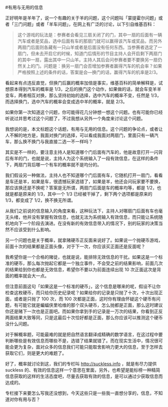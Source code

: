 #有用与无用的信息

<!-- cover: true -->
<!-- description: 正好明年是羊年了，说一个有趣的关于羊的问题，这个问题叫「蒙提霍尔问题」或者「三门问题」或者「羊车问题」…… -->
<!-- date: 2014-12-30 -->

正好明年是羊年了，说一个有趣的关于羊的问题，这个问题叫「蒙提霍尔问题」或者「三门问题」或者「羊车问题」，在网上有广泛的讨论，以下引自维基百科：

> 这个游戏的玩法是：参赛者会看见三扇关闭了的门，其中一扇的后面有一辆汽车或者是奖品，选中后面有车的那扇门就可以赢得该汽车或奖品，而另外两扇门后面则各藏有一只山羊或者是后面没有任何东西。当参赛者选定了一扇门，但未去开启它的时候，知道门后情形的节目主持人会开启剩下两扇门的其中一扇，露出其中一只山羊。主持人其后会问参赛者要不要换另一扇仍然关上的门。问题是：换另一扇门会否增加参赛者赢得汽车的机会率？如果严格按照上述的条件的话，答案是会—换门的话，赢得汽车的机率是2/3。

看起来有点违反直觉，但换门后赢的概率加倍是事实，维基百科的简单解释是，试想原本得到汽车的概率是 1/3，之后的换门这个动作，如果做的话，就会车变羊羊变车，两者相互对换，那么坚持初始的选择，选中汽车的概率不变，任然是 1/3，而选择换门，选中汽车的概率会变成选中羊的概率，就是 2/3。

如果你第一次知道这个问题，你可能得花几分钟想一想这个问题。也有可能你已经听说过并思考过这个问题了，不过我想从另外一个角度来讨论这个问题。

我想说的是，本文标题这个话题，有用与无用的信息。这个问题的争论点，或者让人不解的地方是，我面对换门的选择，可以看成我面对两扇门，里面只有一辆汽车，那么换不换门与我直接二选一不一样吗？

其实是不一样的，要注意主持人是知道哪个门后面有汽车的，他是故意打开一闪背后有羊的门，也就是说，主持人为这个系统输入了一段有效信息，在这样的条件下，两扇门背后哪一个有车的概率就不是均分的。

我们假设另一种做法，主持人也不知道哪个门后面有车，它随机打开一扇门，看看是车还是羊，如果是车，很遗憾玩家选错了，如果是羊，他还会问玩家要不要换，那应该换还是不换呢？答案是无所谓，两扇门后面是车的概率均等，都是 1/2，也就是都是原来的 1/3，其中一个 1/3 已经被干掉了，剩下两个选项都是原来的 1/3，都变成了 1/2，换不换无所谓。

从我们之前说的信息输入的角度来看，这种玩法下，主持人对哪扇门后面有车也毫无头绪，他并没有掌握有效信息，也就无法为系统输入有效信息，而只能让系统随机地向下一个阶段去演进。在没有新的有效信息带入的情况下，别的玩家的决策当然不应该受到什么影响。

另一个问题也是关于概率，就拿赌硬币正反面来说好了。如果说一个抛硬币游戏，前面十次的结果都是正面头像，对于下一次，你应该买正面还是反面呢？

我希望你是一个合格的赌徒，也就是说，能排除无效信息的干扰。如果这是一个标准的硬币，那么每次抛起它都是一个独立事件，不会受之前的结果影响，前面几次的结果给到你也都是无效信息，希望你不要以为前面连续出现 10 次正面这次是背面的概率就会大一点。

但注意前面这句「如果这是一个标准的硬币」，这个信息是哪来的呢，假设不让你检查这枚硬币，而只给你历史纪录呢？如果给你的记录是只抛了十次，十次出现正面，或者是只抛了 100 次，而 100 次都是正面，这时你有理由怀疑这个硬币有问题，有可能它就是蝙蝠侠里哈维的那个双头硬币，怎么抛都是正面，那么这时建议你还是赌下一次也是正面吧。而如果你拿到手的记录是一万次的结果，你看到正反两面结果大致等同，只是这最后十次恰好都是正面，那么你应该可以推测这个硬币没什么问题。

对于解概率题，可能最难的就是把自然语言翻译成精确的数学语言，在这过程中要判断哪些是有效信息而哪些不是，选错了结果就错了。而在现实生活中，情况很可能会更为复杂，面对众多的信息我们可能只能取舍影响力更大的信息，至于怎样去获取它们，则是更大的难题了。

好了，概率就讨论到这，我们的专栏叫 http://suckless.info ，就是有尽力提供 suckless 的、有效的信息这样一个意思在里面，另外，也希望是能标榜一种精简信息获取的这样的生活态度吧，尽量去获取有效的信息，是可以通过少获取信息而达成的。

专栏接下来要怎么写我还没想到，今天这些只是一些我一直想分享的，信息，不知道对你有用与否？
